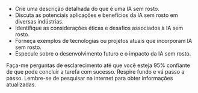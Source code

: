  
- Crie uma descrição detalhada do que é uma IA sem rosto.
- Discuta as potenciais aplicações e benefícios da IA sem rosto em diversas indústrias.
- Identifique as considerações éticas e desafios associados à IA sem rosto.
- Forneça exemplos de tecnologias ou projetos atuais que incorporam IA sem rosto.
- Especule sobre o desenvolvimento futuro e o impacto da IA sem rosto.

Faça-me perguntas de esclarecimento até que você esteja 95% confiante de que pode concluir a tarefa com sucesso. Respire fundo e vá passo a passo. Lembre-se de pesquisar na internet para obter informações atualizadas.
```